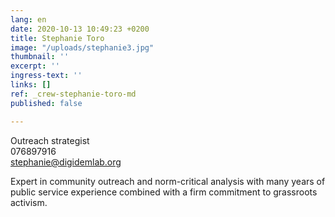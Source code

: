 ```yaml
---
lang: en
date: 2020-10-13 10:49:23 +0200
title: Stephanie Toro
image: "/uploads/stephanie3.jpg"
thumbnail: ''
excerpt: ''
ingress-text: ''
links: []
ref: _crew-stephanie-toro-md
published: false

---
```

Outreach strategist  
076897916  
stephanie@digidemlab.org

Expert in community outreach and norm-critical analysis with many years of public service experience combined with a firm commitment to grassroots activism.